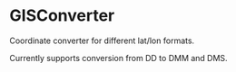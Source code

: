 # GISConverter
Coordinate converter for different lat/lon formats.

Currently supports conversion from DD to DMM and DMS.
